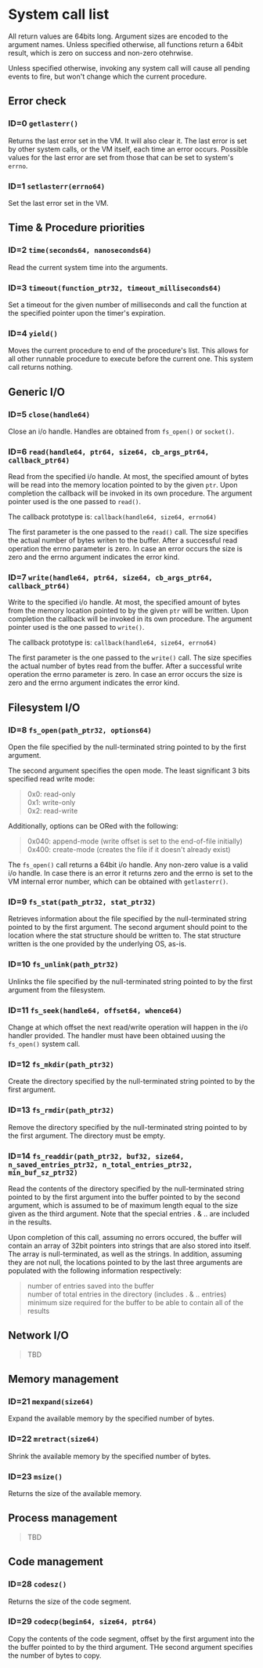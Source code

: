 # System call list

All return values are 64bits long. Argument sizes are encoded to the argument names. Unless specified otherwise, all functions return a 64bit result, which is zero on success and non-zero otehrwise.

Unless specified otherwise, invoking any system call will cause all pending events to fire, but won't change which the current procedure.

## Error check

### ID=0 `getlasterr()`

Returns the last error set in the VM. It will also clear it. The last error is set by other system calls, or the VM itself, each time an error occurs. Possible values for the last error are set from those that can be set to system's `errno`.

### ID=1 `setlasterr(errno64)`

Set the last error set in the VM.

## Time & Procedure priorities

### ID=2 `time(seconds64, nanoseconds64)`

Read the current system time into the arguments. 

### ID=3 `timeout(function_ptr32, timeout_milliseconds64)`

Set a timeout for the given number of milliseconds and call the function at the specified pointer upon the timer's expiration.

### ID=4 `yield()`

Moves the current procedure to end of the procedure's list. This allows for all other runnable procedure to execute before the current one. This system call returns nothing.

## Generic I/O

### ID=5 `close(handle64)`

Close an i/o handle. Handles are obtained from `fs_open()` or `socket()`.

### ID=6 `read(handle64, ptr64, size64, cb_args_ptr64, callback_ptr64)`

Read from the specified i/o handle. At most, the specified amount of bytes will be read into the memory location pointed to by the given `ptr`. Upon completion the callback will be invoked in its own procedure. The argument pointer used is the one passed to `read()`.

The callback prototype is: `callback(handle64, size64, errno64)`

The first parameter is the one passed to the `read()` call. The size specifies the actual number of bytes writen to the buffer. After a successful read operation the errno parameter is zero. In case an error occurs the size is zero and the errno argument indicates the error kind.

### ID=7 `write(handle64, ptr64, size64, cb_args_ptr64, callback_ptr64)`

Write to the specified i/o handle. At most, the specified amount of bytes from the memory location pointed to by the given `ptr` will be written. Upon completion the callback will be invoked in its own procedure. The argument pointer used is the one passed to `write()`.

The callback prototype is: `callback(handle64, size64, errno64)`

The first parameter is the one passed to the `write()` call. The size specifies the actual number of bytes read from the buffer. After a successful write operation the errno parameter is zero. In case an error occurs the size is zero and the errno argument indicates the error kind.

## Filesystem I/O

### ID=8 `fs_open(path_ptr32, options64)`

Open the file specified by the null-terminated string pointed to by the first argument.

The second argument specifies the open mode. The least significant 3 bits specified read write mode:
> 0x0: read-only<br>
> 0x1: write-only<br>
> 0x2: read-write<br>

Additionally, options can be ORed with the following:
> 0x040: append-mode (write offset is set to the end-of-file initially)<br>
> 0x400: create-mode (creates the file if it doesn't already exist)<br>

The `fs_open()` call returns a 64bit i/o handle. Any non-zero value is a valid i/o handle. In case there is an error it returns zero and the errno is set to the VM internal error number, which can be obtained with `getlasterr()`.

### ID=9 `fs_stat(path_ptr32, stat_ptr32)`

Retrieves information about the file specified by the null-terminated string pointed to by the first argument. The second argument should point to the location where the stat structure should be written to. The stat structure written is the one provided by the underlying OS, as-is.

### ID=10 `fs_unlink(path_ptr32)`

Unlinks the file specified by the null-terminated string pointed to by the first argument from the filesystem.

### ID=11 `fs_seek(handle64, offset64, whence64)`

Change at which offset the next read/write operation will happen in the i/o handler provided. The handler must have been obtained uusing the `fs_open()` system call.

### ID=12 `fs_mkdir(path_ptr32)`

Create the directory specified by the null-terminated string pointed to by the first argument.

### ID=13 `fs_rmdir(path_ptr32)`

Remove the directory specified by the null-terminated string pointed to by the first argument. The directory must be empty.

### ID=14 `fs_readdir(path_ptr32, buf32, size64, n_saved_entries_ptr32, n_total_entries_ptr32, min_buf_sz_ptr32)`

Read the contents of the directory specified by the null-terminated string pointed to by the first argument into the buffer pointed to by the second argument, which is assumed to be of maximum length equal to the size given as the third argument. Note that the special entries . & .. are included in the results.

Upon completion of this call, assuming no errors occured, the buffer will contain an array of 32bit pointers into strings that are also stored into itself. The array is null-terminated, as well as the strings. In addition, assuming they are not null, the locations pointed to by the last three arguments are populated with the following information respectively:
> number of entries saved into the buffer<br>
> number of total entries in the directory (includes . & .. entries)<br>
> minimum size required for the buffer to be able to contain all of the results<br>

## Network I/O

> TBD

## Memory management

### ID=21 `mexpand(size64)`

Expand the available memory by the specified number of bytes.

### ID=22 `mretract(size64)`

Shrink the available memory by the specified number of bytes.

### ID=23 `msize()`

Returns the size of the available memory.

## Process management

> TBD

## Code management

### ID=28 `codesz()`

Returns the size of the code segment.

### ID=29 `codecp(begin64, size64, ptr64)`

Copy the contents of the code segment, offset by the first argument into the the buffer pointed to by the third argument. THe second argument specifies the number of bytes to copy.
